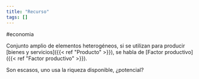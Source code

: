 ```yaml
---
title: "Recurso"
tags: []
---
```

#economia 

Conjunto amplio de elementos heterogéneos, si se utilizan para producir [bienes y servicios]({{< ref "Producto" >}}), se habla de [Factor productivo]({{< ref "Factor productivo" >}}).

Son escasos, uno usa la riqueza disponible, ¿potencial?